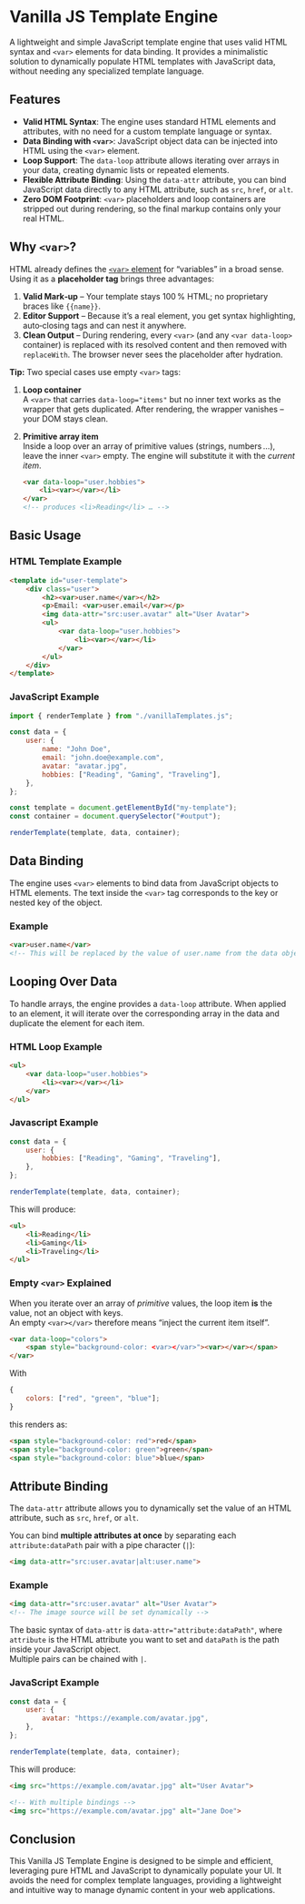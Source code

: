 # Vanilla JS Template Engine

A lightweight and simple JavaScript template engine that uses valid HTML syntax
and `<var>` elements for data binding. It provides a minimalistic solution to
dynamically populate HTML templates with JavaScript data, without needing any
specialized template language.

## Features

- **Valid HTML Syntax**: The engine uses standard HTML elements and attributes,
  with no need for a custom template language or syntax.
- **Data Binding with `<var>`**: JavaScript object data can be injected into
  HTML using the `<var>` element.
- **Loop Support**: The `data-loop` attribute allows iterating over arrays in
  your data, creating dynamic lists or repeated elements.
- **Flexible Attribute Binding**: Using the `data-attr` attribute, you can bind
  JavaScript data directly to any HTML attribute, such as `src`, `href`, or
  `alt`.
- **Zero DOM Footprint**: `<var>` placeholders and loop containers are stripped
  out during rendering, so the final markup contains only your real HTML.

## Why `<var>`?

HTML already defines the
[`<var>` element](https://developer.mozilla.org/en-US/docs/Web/HTML/Element/var)
for “variables” in a broad sense.\
Using it as a **placeholder tag** brings three advantages:

1. **Valid Mark‑up** – Your template stays 100 % HTML; no proprietary braces
   like `{{name}}`.
2. **Editor Support** – Because it’s a real element, you get syntax
   highlighting, auto‑closing tags and can nest it anywhere.
3. **Clean Output** – During rendering, every `<var>` (and any `<var data-loop>`
   container) is replaced with its resolved content and then removed with
   `replaceWith`. The browser never sees the placeholder after hydration.

**Tip:** Two special cases use empty `<var>` tags:

1. **Loop container**\
   A `<var>` that carries `data-loop="items"` but no inner text works as the
   wrapper that gets duplicated. After rendering, the wrapper vanishes – your
   DOM stays clean.

2. **Primitive array item**\
   Inside a loop over an array of primitive values (strings, numbers …), leave
   the inner `<var>` empty. The engine will substitute it with the _current
   item_.

   ```html
   <var data-loop="user.hobbies">
       <li><var></var></li>
   </var>
   <!-- produces <li>Reading</li> … -->
   ```

## Basic Usage

### HTML Template Example

```html
<template id="user-template">
    <div class="user">
        <h2><var>user.name</var></h2>
        <p>Email: <var>user.email</var></p>
        <img data-attr="src:user.avatar" alt="User Avatar">
        <ul>
            <var data-loop="user.hobbies">
                <li><var></var></li>
            </var>
        </ul>
    </div>
</template>
```

### JavaScript Example

```javascript
import { renderTemplate } from "./vanillaTemplates.js";

const data = {
    user: {
        name: "John Doe",
        email: "john.doe@example.com",
        avatar: "avatar.jpg",
        hobbies: ["Reading", "Gaming", "Traveling"],
    },
};

const template = document.getElementById("my-template");
const container = document.querySelector("#output");

renderTemplate(template, data, container);
```

## Data Binding

The engine uses `<var>` elements to bind data from JavaScript objects to HTML
elements. The text inside the `<var>` tag corresponds to the key or nested key
of the object.

### Example

```html
<var>user.name</var>
<!-- This will be replaced by the value of user.name from the data object -->
```

## Looping Over Data

To handle arrays, the engine provides a `data-loop` attribute. When applied to
an element, it will iterate over the corresponding array in the data and
duplicate the element for each item.

### HTML Loop Example

```html
<ul>
    <var data-loop="user.hobbies">
        <li><var></var></li>
    </var>
</ul>
```

<!-- Repeats for each hobby in the user.hobbies array -->

### Javascript Example

```javascript
const data = {
    user: {
        hobbies: ["Reading", "Gaming", "Traveling"],
    },
};

renderTemplate(template, data, container);
```

This will produce:

```html
<ul>
    <li>Reading</li>
    <li>Gaming</li>
    <li>Traveling</li>
</ul>
```

### Empty `<var>` Explained

When you iterate over an array of _primitive_ values, the loop item **is** the
value, not an object with keys.\
An empty `<var></var>` therefore means “inject the current item itself”.

```html
<var data-loop="colors">
    <span style="background-color: <var></var>"><var></var></span>
</var>
```

With

```js
{
    colors: ["red", "green", "blue"];
}
```

this renders as:

```html
<span style="background-color: red">red</span>
<span style="background-color: green">green</span>
<span style="background-color: blue">blue</span>
```

## Attribute Binding

The `data-attr` attribute allows you to dynamically set the value of an HTML
attribute, such as `src`, `href`, or `alt`.

You can bind **multiple attributes at once** by separating each
`attribute:dataPath` pair with a pipe character (`|`):

```html
<img data-attr="src:user.avatar|alt:user.name">
```

### Example

```html
<img data-attr="src:user.avatar" alt="User Avatar">
<!-- The image source will be set dynamically -->
```

The basic syntax of `data-attr` is `data-attr="attribute:dataPath"`, where
`attribute` is the HTML attribute you want to set and `dataPath` is the path
inside your JavaScript object.\
Multiple pairs can be chained with `|`.

### JavaScript Example

```javascript
const data = {
    user: {
        avatar: "https://example.com/avatar.jpg",
    },
};

renderTemplate(template, data, container);
```

This will produce:

```html
<img src="https://example.com/avatar.jpg" alt="User Avatar">
```

```html
<!-- With multiple bindings -->
<img src="https://example.com/avatar.jpg" alt="Jane Doe">
```

## Conclusion

This Vanilla JS Template Engine is designed to be simple and efficient,
leveraging pure HTML and JavaScript to dynamically populate your UI. It avoids
the need for complex template languages, providing a lightweight and intuitive
way to manage dynamic content in your web applications.
